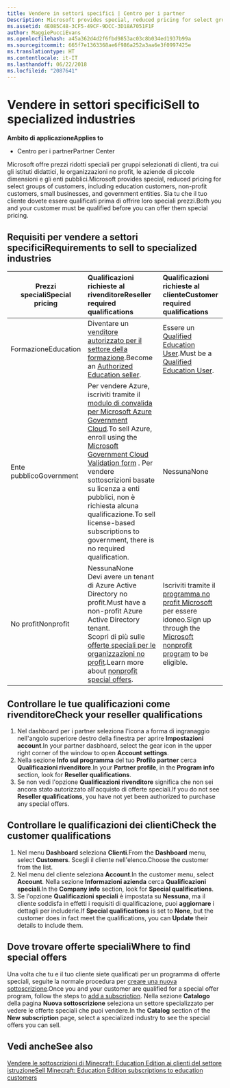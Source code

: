 ```yaml
---
title: Vendere in settori specifici | Centro per i partner
Description: Microsoft provides special, reduced pricing for select groups of customers, including education customers, non-profit customers, and government users.
ms.assetid: 4E085C48-3CF5-49CF-9DCC-3D18A7051F1F
author: MaggiePucciEvans
ms.openlocfilehash: a45a362d4d2f6fbd9853ac03c8b034ed1937b99a
ms.sourcegitcommit: 665f7e1363368ae6f986a252a3aa6e3f0997425e
ms.translationtype: HT
ms.contentlocale: it-IT
ms.lasthandoff: 06/22/2018
ms.locfileid: "2087641"
---
```

# <a name="sell-to-specialized-industries"></a><span data-ttu-id="98653-102">Vendere in settori specifici</span><span class="sxs-lookup"><span data-stu-id="98653-102">Sell to specialized industries</span></span>

**<span data-ttu-id="98653-103">Ambito di applicazione</span><span class="sxs-lookup"><span data-stu-id="98653-103">Applies to</span></span>**

-  <span data-ttu-id="98653-104">Centro per i partner</span><span class="sxs-lookup"><span data-stu-id="98653-104">Partner Center</span></span>

<span data-ttu-id="98653-105">Microsoft offre prezzi ridotti speciali per gruppi selezionati di clienti, tra cui gli istituti didattici, le organizzazioni no profit, le aziende di piccole dimensioni e gli enti pubblici.</span><span class="sxs-lookup"><span data-stu-id="98653-105">Microsoft provides special, reduced pricing for select groups of customers, including education customers, non-profit customers, small businesses, and government entities.</span></span> <span data-ttu-id="98653-106">Sia tu che il tuo cliente dovete essere qualificati prima di offrire loro speciali prezzi.</span><span class="sxs-lookup"><span data-stu-id="98653-106">Both you and your customer must be qualified before you can offer them special pricing.</span></span> 

## <a name="requirements-to-sell-to-specialized-industries"></a><span data-ttu-id="98653-107">Requisiti per vendere a settori specifici</span><span class="sxs-lookup"><span data-stu-id="98653-107">Requirements to sell to specialized industries</span></span>

|**<span data-ttu-id="98653-108">Prezzi speciali</span><span class="sxs-lookup"><span data-stu-id="98653-108">Special pricing</span></span>**   |**<span data-ttu-id="98653-109">Qualificazioni richieste al rivenditore</span><span class="sxs-lookup"><span data-stu-id="98653-109">Reseller required qualifications</span></span>**   |**<span data-ttu-id="98653-110">Qualificazioni richieste al cliente</span><span class="sxs-lookup"><span data-stu-id="98653-110">Customer required qualifications</span></span>**   |
|----------------------------|:---------------------------------|:------------------------------------------|
|<span data-ttu-id="98653-111">Formazione</span><span class="sxs-lookup"><span data-stu-id="98653-111">Education</span></span>   |<span data-ttu-id="98653-112">Diventare un [venditore autorizzato per il settore della formazione](https://www.mepn.com).</span><span class="sxs-lookup"><span data-stu-id="98653-112">Become an [Authorized Education seller](https://www.mepn.com).</span></span>   | <span data-ttu-id="98653-113">Essere un [Qualified Education User](http://www.microsoftvolumelicensing.com/DocumentSearch.aspx?Mode=3&DocumentTypeId=7).</span><span class="sxs-lookup"><span data-stu-id="98653-113">Must be a [Qualified Education User](http://www.microsoftvolumelicensing.com/DocumentSearch.aspx?Mode=3&DocumentTypeId=7).</span></span>   |
|<span data-ttu-id="98653-114">Ente pubblico</span><span class="sxs-lookup"><span data-stu-id="98653-114">Government</span></span>   |<span data-ttu-id="98653-115">Per vendere Azure, iscriviti tramite il [modulo di convalida per Microsoft Azure Government Cloud](http://azuregov.microsoft.com/csp).</span><span class="sxs-lookup"><span data-stu-id="98653-115">To sell Azure, enroll using the [Microsoft Government Cloud Validation form](http://azuregov.microsoft.com/csp) .</span></span> <span data-ttu-id="98653-116">Per vendere sottoscrizioni basate su licenza a enti pubblici, non è richiesta alcuna qualificazione.</span><span class="sxs-lookup"><span data-stu-id="98653-116">To sell license-based subscriptions to government, there is no required qualification.</span></span>|   <span data-ttu-id="98653-117">Nessuna</span><span class="sxs-lookup"><span data-stu-id="98653-117">None</span></span>|
|<span data-ttu-id="98653-118">No profit</span><span class="sxs-lookup"><span data-stu-id="98653-118">Nonprofit</span></span>  |<span data-ttu-id="98653-119">Nessuna</span><span class="sxs-lookup"><span data-stu-id="98653-119">None</span></span><br><span data-ttu-id="98653-120">Devi avere un tenant di Azure Active Directory no profit.</span><span class="sxs-lookup"><span data-stu-id="98653-120">Must have a non-profit Azure Active Directory tenant.</span></span><br><span data-ttu-id="98653-121">Scopri di più sulle [offerte speciali per le organizzazioni no profit](https://assetsprod.microsoft.com/mpn/en-us/nonprofit-skus-in-csp-faq.pdf).</span><span class="sxs-lookup"><span data-stu-id="98653-121">Learn more about [nonprofit special offers](https://assetsprod.microsoft.com/mpn/en-us/nonprofit-skus-in-csp-faq.pdf).</span></span>   |<span data-ttu-id="98653-122">Iscriviti tramite il [programma no profit Microsoft](https://nonprofit.microsoft.com/#/register) per essere idoneo.</span><span class="sxs-lookup"><span data-stu-id="98653-122">Sign up through the [Microsoft nonprofit program](https://nonprofit.microsoft.com/#/register) to be eligible.</span></span>   |


## <a name="check-your-reseller-qualifications"></a><span data-ttu-id="98653-123">Controllare le tue qualificazioni come rivenditore</span><span class="sxs-lookup"><span data-stu-id="98653-123">Check your reseller qualifications</span></span>

1.  <span data-ttu-id="98653-124">Nel dashboard per i partner seleziona l'icona a forma di ingranaggio nell'angolo superiore destro della finestra per aprire **Impostazioni account**.</span><span class="sxs-lookup"><span data-stu-id="98653-124">In your partner dasbhoard, select the gear icon in the upper right corner of the window to open **Account settings**.</span></span>
2.  <span data-ttu-id="98653-125">Nella sezione **Info sul programma** del tuo **Profilo partner** cerca **Qualificazioni rivenditore**.</span><span class="sxs-lookup"><span data-stu-id="98653-125">In your **Partner profile**, in the **Program info** section, look for **Reseller qualifications**.</span></span>
3.  <span data-ttu-id="98653-126">Se non vedi l'opzione **Qualificazioni rivenditore** significa che non sei ancora stato autorizzato all'acquisto di offerte speciali.</span><span class="sxs-lookup"><span data-stu-id="98653-126">If you do not see **Reseller qualifications**, you have not yet been authorized to purchase any special offers.</span></span>

## <a name="check-the-customer-qualifications"></a><span data-ttu-id="98653-127">Controllare le qualificazioni dei clienti</span><span class="sxs-lookup"><span data-stu-id="98653-127">Check the customer qualifications</span></span>

1.  <span data-ttu-id="98653-128">Nel menu **Dashboard** seleziona **Clienti**.</span><span class="sxs-lookup"><span data-stu-id="98653-128">From the **Dashboard** menu, select **Customers**.</span></span> <span data-ttu-id="98653-129">Scegli il cliente nell'elenco.</span><span class="sxs-lookup"><span data-stu-id="98653-129">Choose the customer from the list.</span></span>
2.  <span data-ttu-id="98653-130">Nel menu del cliente seleziona **Account**.</span><span class="sxs-lookup"><span data-stu-id="98653-130">In the customer menu, select **Account**.</span></span> <span data-ttu-id="98653-131">Nella sezione **Informazioni azienda** cerca **Qualificazioni speciali**.</span><span class="sxs-lookup"><span data-stu-id="98653-131">In the **Company info** section, look for **Special qualifications**.</span></span>
3.  <span data-ttu-id="98653-132">Se l'opzione **Qualificazioni speciali** è impostata su **Nessuna**, ma il cliente soddisfa in effetti i requisiti di qualificazione, puoi **aggiornare** i dettagli per includerle.</span><span class="sxs-lookup"><span data-stu-id="98653-132">If **Special qualifications** is set to **None**, but the customer does in fact meet the qualifications, you can **Update** their details to include them.</span></span>

## <a name="where-to-find-special-offers"></a><span data-ttu-id="98653-133">Dove trovare offerte speciali</span><span class="sxs-lookup"><span data-stu-id="98653-133">Where to find special offers</span></span>

<span data-ttu-id="98653-134">Una volta che tu e il tuo cliente siete qualificati per un programma di offerte speciali, seguite la normale procedura per [creare una nuova sottoscrizione](create-a-new-subscription.md).</span><span class="sxs-lookup"><span data-stu-id="98653-134">Once you and your customer are qualified for a special offer program, follow the steps to [add a subscription](create-a-new-subscription.md).</span></span> <span data-ttu-id="98653-135">Nella sezione **Catalogo** della pagina **Nuova sottoscrizione** seleziona un settore specializzato per vedere le offerte speciali che puoi vendere.</span><span class="sxs-lookup"><span data-stu-id="98653-135">In the **Catalog** section of the **New subscription** page, select a specialized industry to see the special offers you can sell.</span></span>

## <a name="see-also"></a><span data-ttu-id="98653-136">Vedi anche</span><span class="sxs-lookup"><span data-stu-id="98653-136">See also</span></span>

[<span data-ttu-id="98653-137">Vendere le sottoscrizioni di Minecraft: Education Edition ai clienti del settore istruzione</span><span class="sxs-lookup"><span data-stu-id="98653-137">Sell Minecraft: Education Edition subscriptions to education customers</span></span>](minecraft-subscriptions.md)


 

 

 



